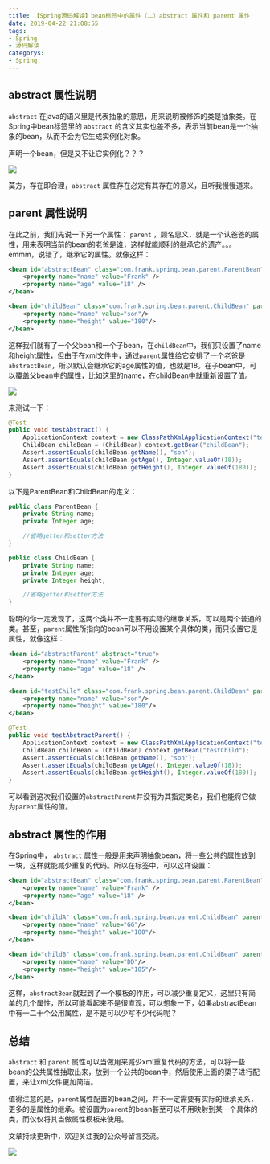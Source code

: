 ```yaml
---
title: 【Spring源码解读】bean标签中的属性（二）abstract 属性和 parent 属性
date: 2019-04-22 21:08:55
tags:
- Spring
- 源码解读
categorys:
- Spring
---
```


## abstract 属性说明

`abstract` 在java的语义里是代表抽象的意思，用来说明被修饰的类是抽象类。在Spring中bean标签里的 `abstract` 的含义其实也差不多，表示当前bean是一个抽象的bean，从而不会为它生成实例化对象。

声明一个bean，但是又不让它实例化？？？

![](https://i.loli.net/2019/03/14/5c89ad2f033c1.png)

莫方，存在即合理，`abstract` 属性存在必定有其存在的意义，且听我慢慢道来。

## parent 属性说明

在此之前，我们先说一下另一个属性： `parent` ，顾名思义，就是一个认爸爸的属性，用来表明当前的bean的老爸是谁，这样就能顺利的继承它的遗产。。。emmm，说错了，继承它的属性。就像这样：

```xml
<bean id="abstractBean" class="com.frank.spring.bean.parent.ParentBean" abstract="true">
    <property name="name" value="Frank" />
    <property name="age" value="18" />
</bean>

<bean id="childBean" class="com.frank.spring.bean.parent.ChildBean" parent="abstractBean">
    <property name="name" value="son"/>
    <property name="height" value="180"/>
</bean>
```

这样我们就有了一个父bean和一个子bean，在`childBean`中，我们只设置了name和height属性，但由于在xml文件中，通过`parent`属性给它安排了一个老爸是`abstractBean`，所以默认会继承它的age属性的值，也就是18。在子bean中，可以覆盖父bean中的属性，比如这里的name，在childBean中就重新设置了值。

![](https://i.loli.net/2019/04/22/5cbdbe8bb22cd.png)

来测试一下：

```java
@Test
public void testAbstract() {
    ApplicationContext context = new ClassPathXmlApplicationContext("test-bean.xml");
    ChildBean childBean = (ChildBean) context.getBean("childBean");
    Assert.assertEquals(childBean.getName(), "son");
    Assert.assertEquals(childBean.getAge(), Integer.valueOf(18));
    Assert.assertEquals(childBean.getHeight(), Integer.valueOf(180));
}
```

以下是ParentBean和ChildBean的定义：

```java
public class ParentBean {
    private String name;
    private Integer age;

    //省略getter和setter方法
}

public class ChildBean {
    private String name;
    private Integer age;
    private Integer height;

    //省略getter和setter方法
}
```

聪明的你一定发现了，这两个类并不一定要有实际的继承关系，可以是两个普通的类。甚至，`parent`属性所指向的bean可以不用设置某个具体的类，而只设置它是属性，就像这样：

```xml
<bean id="abstractParent" abstract="true">
    <property name="name" value="Frank" />
    <property name="age" value="18" />
</bean>

<bean id="testChild" class="com.frank.spring.bean.parent.ChildBean" parent="abstractParent">
    <property name="name" value="son"/>
    <property name="height" value="180"/>
</bean>
```

```java
@Test
public void testAbstractParent() {
    ApplicationContext context = new ClassPathXmlApplicationContext("test-bean.xml");
    ChildBean childBean = (ChildBean) context.getBean("testChild");
    Assert.assertEquals(childBean.getName(), "son");
    Assert.assertEquals(childBean.getAge(), Integer.valueOf(18));
    Assert.assertEquals(childBean.getHeight(), Integer.valueOf(180));
}
```

可以看到这次我们设置的`abstractParent`并没有为其指定类名，我们也能将它做为`parent`属性的值。

## abstract 属性的作用

在Spring中， `abstract` 属性一般是用来声明抽象bean，将一些公共的属性放到一块，这样就能减少重复的代码。所以在标签中，可以这样设置：

```xml
<bean id="abstractBean" class="com.frank.spring.bean.parent.ParentBean" abstract="true">
    <property name="name" value="Frank" />
    <property name="age" value="18" />
</bean>

<bean id="childA" class="com.frank.spring.bean.parent.ChildBean" parent="abstractBean">
    <property name="name" value="GG"/>
    <property name="height" value="180"/>
</bean>

<bean id="childB" class="com.frank.spring.bean.parent.ChildBean" parent="abstractBean">
    <property name="name" value="DD"/>
    <property name="height" value="185"/>
</bean>
```

这样，`abstractBean`就起到了一个模板的作用，可以减少重复定义，这里只有简单的几个属性，所以可能看起来不是很直观，可以想象一下，如果abstractBean中有一二十个公用属性，是不是可以少写不少代码呢？

## 总结

`abstract` 和 `parent` 属性可以当做用来减少xml重复代码的方法，可以将一些bean的公共属性抽取出来，放到一个公共的bean中，然后使用上面的栗子进行配置，来让xml文件更加简洁。

值得注意的是，`parent`属性配置的bean之间，并不一定需要有实际的继承关系，更多的是属性的继承。被设置为`parent`的bean甚至可以不用映射到某一个具体的类，而仅仅将其当做属性模板来使用。

文章持续更新中，欢迎关注我的公众号留言交流。

![](https://i.loli.net/2019/03/14/5c8a58ba229ca.png)